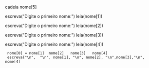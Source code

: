 cadeia nome[5]

   escreva("Digite o primeiro nome:")
   leia(nome[1])

   escreva("Digite o primeiro nome:")
   leia(nome[2])

   escreva("Digite o primeiro nome:")
   leia(nome[3])

   escreva("Digite o primeiro nome:")
   leia(nome[4])

   
     nome[0] = nome[1]  nome[2]   nome[3]   nome[4]  
     escreva("\n",  "\n", nome[1], "\n", nome[2], "\n",nome[3],"\n", nome[4]
